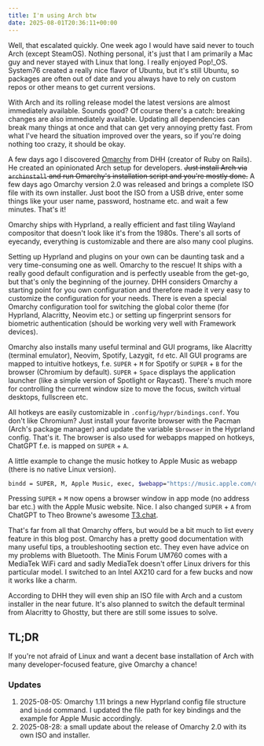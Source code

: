 ```yaml
---
title: I'm using Arch btw
date: 2025-08-01T20:36:11+00:00
---
```


Well, that escalated quickly. One week ago I would have said never to touch Arch (except SteamOS). Nothing personal, it's just that I am primarily a Mac guy and never stayed with Linux that long. I really enjoyed Pop!_OS. System76 created a really nice flavor of Ubuntu, but it's still Ubuntu, so packages are often out of date and you always have to rely on custom repos or other means to get current versions. 

With Arch and its rolling release model the latest versions are almost immediately available. Sounds good? Of course there's a catch: breaking changes are also immediately available. Updating all dependencies can break many things at once and that can get very annoying pretty fast. From what I've heard the situation improved over the years, so if you're doing nothing too crazy, it should be okay.

A few days ago I discovered [Omarchy](https://omarchy.org/) from DHH (creator of Ruby on Rails). He created an opinionated Arch setup for developers. ~~Just install Arch via `archinstall` and run Omarchy's installation script and you're mostly done.~~ A few days ago Omarchy version 2.0 was released and brings a complete ISO file with its own installer. Just boot the ISO from a USB drive, enter some things like your user name, password, hostname etc. and wait a few minutes. That's it!

Omarchy ships with Hyprland, a really efficient and fast tiling Wayland compositor that doesn't look like it's from the 1980s. There's all sorts of eyecandy, everything is customizable and there are also many cool plugins.

Setting up Hyprland and plugins on your own can be daunting task and a very time-consuming one as well. Omarchy to the rescue! It ships with a really good default configuration and is perfectly useable from the get-go, but that's only the beginning of the journey. DHH considers Omarchy a starting point for you own configuration and therefore made it very easy to customize the configuration for your needs. There is even a special Omarchy configuration tool for switching the global color theme (for Hyprland, Alacritty, Neovim etc.) or setting up fingerprint sensors for biometric authentication (should be working very well with Framework devices). 

Omarchy also installs many useful terminal and GUI programs, like Alacritty (terminal emulator), Neovim, Spotify, Lazygit, `fd` etc. All GUI programs are mapped to intuitive hotkeys, f.e. `SUPER` + `M` for Spotify or `SUPER` + `B` for the browser (Chromium by default). `SUPER` + `Space` displays the application launcher (like a simple version of Spotlight or Raycast). There's much more for controlling the current window size to move the focus, switch virtual desktops, fullscreen etc.

All hotkeys are easily customizable in `.config/hypr/bindings.conf`. You don't like Chromium? Just install your favorite browser with the Pacman (Arch's package manager) and update the variable `$browser` in the Hyprland config. That's it. The browser is also used for webapps mapped on hotkeys, ChatGPT f.e. is mapped on `SUPER` + `A`. 

A little example to change the music hotkey to Apple Music as webapp (there is no native Linux version).

~~~ bash
bindd = SUPER, M, Apple Music, exec, $webapp="https://music.apple.com/de/library/recently-added?l=en"
~~~

Pressing `SUPER` + `M` now opens a browser window in app mode (no address bar etc.) with the Apple Music website. Nice. I also changed `SUPER` + `A` from ChatGPT to Theo Browne's awesome [T3.chat](https://t3.chat/).

That's far from all that Omarchy offers, but would be a bit much to list every feature in this blog post. Omarchy has a pretty good documentation with many useful tips, a troubleshooting section etc. They even have advice on my problems with Bluetooth. The Minis Forum UM760 comes with a MediaTek WiFi card and sadly MediaTek doesn't offer Linux drivers for this particular model. I switched to an Intel AX210 card for a few bucks and now it works like a charm.

According to DHH they will even ship an ISO file with Arch and a custom installer in the near future. It's also planned to switch the default terminal from Alacritty to Ghostty, but there are still some issues to solve.

## TL;DR

If you're not afraid of Linux and want a decent base installation of Arch with many developer-focused feature, give Omarchy a chance!

### Updates

1. 2025-08-05: Omarchy 1.11 brings a new Hyprland config file structure and `bindd` command. I updated the file path for key bindings and the example for Apple Music accordingly.
2. 2025-08-28: a small update about the release of Omarchy 2.0 with its own ISO and installer.
